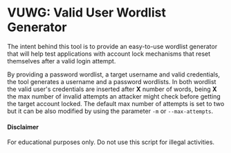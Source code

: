 # VUWG: Valid User Wordlist Generator

The intent behind this tool is to provide an easy-to-use wordlist generator that will help test applications with account lock mechanisms that reset themselves after a valid login attempt.

By providing a password wordlist, a target username and valid credentials, the tool generates a username and a password wordlists. In both wordlist the valid user's credentials are inserted after **X** number of words, being **X** the max number of invalid attempts an attacker might check before getting the target account locked. The default max number of attempts is set to two but it can be also modified by using the parameter `-m` or `--max-attempts`.


#### Disclaimer
For educational purposes only. Do not use this script for illegal activities.
